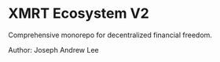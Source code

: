 # XMRT Ecosystem V2

Comprehensive monorepo for decentralized financial freedom.

Author: Joseph Andrew Lee